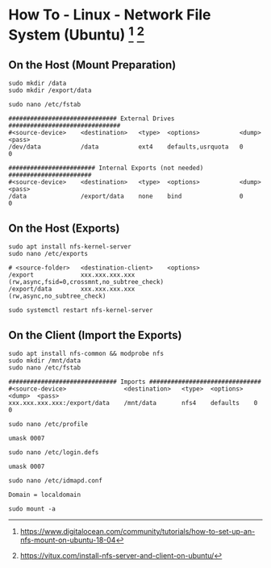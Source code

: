 # How To - Linux - Network File System (Ubuntu) [^1] [^2]

## On the Host (Mount Preparation)

```
sudo mkdir /data
sudo mkdir /export/data
```

```
sudo nano /etc/fstab
```

```
############################## External Drives ###############################
#<source-device>    <destination>   <type>  <options>           <dump>  <pass>
/dev/data           /data           ext4    defaults,usrquota   0       0

######################## Internal Exports (not needed) #######################
#<source-device>    <destination>   <type>  <options>           <dump>  <pass>
/data               /export/data    none    bind                0       0
```

## On the Host (Exports)

```
sudo apt install nfs-kernel-server
sudo nano /etc/exports
```

```
# <source-folder>   <destination-client>    <options>
/export             xxx.xxx.xxx.xxx			(rw,async,fsid=0,crossmnt,no_subtree_check)
/export/data        xxx.xxx.xxx.xxx			(rw,async,no_subtree_check)
```

```
sudo systemctl restart nfs-kernel-server
```

## On the Client (Import the Exports)

```
sudo apt install nfs-common && modprobe nfs
sudo mkdir /mnt/data
sudo nano /etc/fstab
```

```
############################## Imports ###############################
#<source-device>                <destination>   <type>  <options>   <dump>  <pass>
xxx.xxx.xxx.xxx:/export/data    /mnt/data       nfs4    defaults    0       0
```

```
sudo nano /etc/profile
```

```
umask 0007
```

```
sudo nano /etc/login.defs
```

```
umask 0007
```

```
sudo nano /etc/idmapd.conf
```

```
Domain = localdomain
```

```
sudo mount -a
```

[^1]: https://www.digitalocean.com/community/tutorials/how-to-set-up-an-nfs-mount-on-ubuntu-18-04
[^2]: https://vitux.com/install-nfs-server-and-client-on-ubuntu/